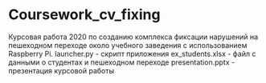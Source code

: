 # Coursework_cv_fixing
Курсовая работа 2020 по созданию комплекса фиксации нарушений на пешеходном переходе около учебного заведения с использованием Raspberry Pi. 
launcher.py - скрипт приложения
ex_students.xlsx - файл с данными о студентах и пешеходном переходе
presentation.pptx - презентация курсовой работы

